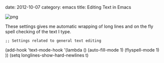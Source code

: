 date:    2012-10-07
category: emacs
title: Editing Text in Emacs
<div style="float: right">
<img src="../graphics/emacs.png" alt="png"/>

These settings gives me automatic wrapping of long lines and
on the fly spell checking of the text I type.

    ;; Settings related to general text editing
(add-hook 'text-mode-hook
'(lambda ()
(auto-fill-mode 1)
(flyspell-mode 1)
))
(setq longlines-show-hard-newlines t)


